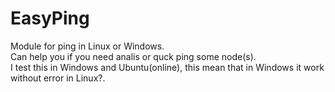 # EasyPing
Module for ping in Linux or Windows. 
<br />Can help you if you need analis or quck ping some node(s).
<br />I test this in Windows and Ubuntu(online), this mean that in Windows it work without error in Linux?.
